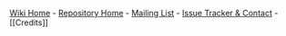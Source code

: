 [Wiki Home](Home) - [Repository Home](https://github.com/qcri-social/AIDR) - [Mailing List](https://groups.google.com/forum/#!forum/aidr-users) - [Issue Tracker & Contact](https://github.com/qcri-social/AIDR/issues) - [[Credits]]